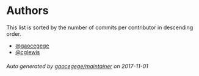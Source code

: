 # Authors

This list is sorted by the number of commits per contributor in descending order.

* [@gaocegege](https://github.com/gaocegege)
* [@cglewis](https://github.com/cglewis)

###### Auto generated by [gaocegege/maintainer](https://github.com/maintainer-org/maintainer) on 2017-11-01
